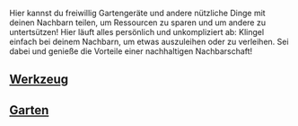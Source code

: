 Hier kannst du freiwillig Gartengeräte und andere nützliche Dinge mit deinen Nachbarn teilen, um Ressourcen zu sparen und um andere zu untertsützen! Hier läuft alles persönlich und unkompliziert ab: Klingel einfach bei deinem Nachbarn, um etwas auszuleihen oder zu verleihen. Sei dabei und genieße die Vorteile einer nachhaltigen Nachbarschaft!

## [Werkzeug](/pages/werkzeug.md)
## [Garten](/pages/garten.md)

